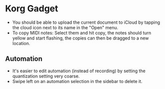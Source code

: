 # Korg Gadget

- You should be able to upload the current document to iCloud by tapping the cloud icon next to its name in the "Open" menu.
- To copy MIDI notes: Select them and hit copy, the notes should turn yellow and start flashing, the copies can then be dragged to a new location.

## Automation

- It's easier to edit automation (instead of recording) by setting the quantization setting very coarse.
- Swipe left on an automation selection in the sidebar to delete it.
